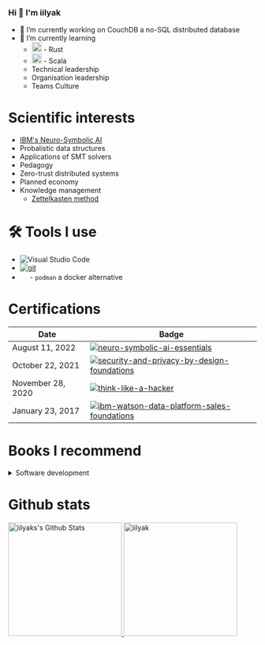 ### Hi 👋 I'm iilyak

- 🔭 I’m currently working on CouchDB a no-SQL distributed database
- 🌱 I’m currently learning 
  - <img width="20mm" height="20mm" src="https://simpleicons.org/icons/rust.svg"> - Rust
  - <img width="20mm" height="20mm" src="https://simpleicons.org/icons/scala.svg"> - Scala
  - Technical leadership
  - Organisation leadership
  - Teams Culture

# Scientific interests

- [IBM's Neuro-Symbolic AI](https://research.ibm.com/topics/neuro-symbolic-ai)
- Probalistic data structures
- Applications of SMT solvers
- Pedagogy
- Zero-trust distributed systems
- Planned economy
- Knowledge management
  - [Zettelkasten method](https://zettelkasten.de/posts/overview/)
  

# 🛠️ Tools I use

- ![Visual Studio Code](https://img.shields.io/badge/-Visual%20Studio%20Code-05122A?style=flat&logo=visual-studio-code&logoColor=007ACC)&nbsp;
- [![git](https://badgen.net/badge/icon/git?icon=git&label)](https://git-scm.com)
- [<img width="16mm" height="16mm" src="https://simpleicons.org/icons/podman.svg">](https://podman.io/) - `podman` a docker alternative

# Certifications

|Date               | Badge | 
|-------------------|-------|
| August 11, 2022   | [![neuro-symbolic-ai-essentials](https://user-images.githubusercontent.com/9804420/186943576-b06ce744-4310-4b16-a602-dc7f0d326538.png)](https://www.credly.com/badges/1b318260-cca1-4b49-93c3-4cee8f832b19/public_url) |
| October 22, 2021  | [![security-and-privacy-by-design-foundations](https://user-images.githubusercontent.com/9804420/186944197-0d1cbb70-881a-448e-93f7-78e4350635eb.png)](https://www.credly.com/badges/515c7255-d3b0-493b-9560-52804ac98dfb/public_url) |
| November 28, 2020 | [![think-like-a-hacker](https://user-images.githubusercontent.com/9804420/186944711-4ada183e-e3d9-42a0-af2a-05723c34e8a0.png)](https://www.credly.com/badges/dbe861bc-c683-4d84-bd74-23813ec983d6/public_url) |
| January 23, 2017  | [![ibm-watson-data-platform-sales-foundations](https://user-images.githubusercontent.com/9804420/186945564-cac6b0a6-6aa2-4a64-aba5-93cec4db6a3c.png)](https://www.credly.com/badges/297a6480-31a3-43c3-90dd-bd41549d27a3/public_url) |

# Books I recommend

<details>
<summary>
Software development
</summary>
  </br>

  - [Why Programs Fail, 2nd Edition by Andreas Zeller, July 2009](https://learning.oreilly.com/library/view/why-programs-fail/9780123745156/)
  - [Clean Code: A Handbook of Agile Software Craftsmanship by Robert C. Martin, August 2008](https://www.oreilly.com/library/view/clean-code-a/9780136083238/)
  - [Refactoring: Improving the Design of Existing Code by Martin Fowler, November 2018](https://www.oreilly.com/library/view/refactoring-improving-the/9780134757681/)
  - [Purely Functional Data Structures by Chris Okasaki, 1998](https://www.cambridge.org/core/books/purely-functional-data-structures/0409255DA1B48FA731859AC72E34D494)

</details>

# Github stats

<a href="https://github.com/anuraghazra/github-readme-stats">
	 <img 
        alt="iilyaks's Github Stats" 
        src="https://github-readme-stats.vercel.app/api?username=iilyak&show_icons=true&locale=en&theme=tokyonight&layout=compact" 
        height="230px"/>
</a>

<img src="https://github-readme-stats.vercel.app/api/top-langs?username=iilyak&langs_count=10&show_icons=true&locale=en&theme=tokyonight" alt="iilyak" height="230px"/>
